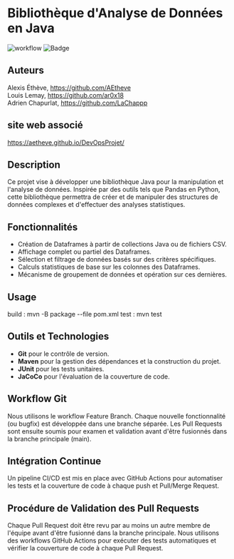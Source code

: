 # Bibliothèque d'Analyse de Données en Java

![workflow](https://github.com/AEtheve/DevOpsProjet/actions/workflows/maven.yml/badge.svg)
![Badge](https://img.shields.io/endpoint?url=https%3A%2F%2Fgist.githubusercontent.com%2FAEtheve%2F73adb891918b248bf5cd39afb416ee7c%2Fraw%2Ftest.json)

## Auteurs
Alexis Éthève, https://github.com/AEtheve \
Louis Lemay, https://github.com/ar0x18 \
Adrien Chapurlat, https://github.com/LaChappp

## site web associé 
https://aetheve.github.io/DevOpsProjet/

## Description
Ce projet vise à développer une bibliothèque Java pour la manipulation et l'analyse de données. Inspirée par des outils tels que Pandas en Python, cette bibliothèque permettra de créer et de manipuler des structures de données complexes et d'effectuer des analyses statistiques.

## Fonctionnalités
- Création de Dataframes à partir de collections Java ou de fichiers CSV.
- Affichage complet ou partiel des Dataframes.
- Sélection et filtrage de données basés sur des critères spécifiques.
- Calculs statistiques de base sur les colonnes des Dataframes.
- Mécanisme de groupement de données et opération sur ces dernières.

## Usage
build : mvn -B package --file pom.xml
test : mvn test

## Outils et Technologies
- **Git** pour le contrôle de version.
- **Maven** pour la gestion des dépendances et la construction du projet.
- **JUnit** pour les tests unitaires.
- **JaCoCo** pour l'évaluation de la couverture de code.

## Workflow Git
Nous utilisons le workflow Feature Branch. Chaque nouvelle fonctionnalité (ou bugfix) est développée dans une branche séparée. Les Pull Requests sont ensuite soumis pour examen et validation avant d'être fusionnés dans la branche principale (main).

## Intégration Continue
Un pipeline CI/CD est mis en place avec GitHub Actions pour automatiser les tests et la couverture de code à chaque push et Pull/Merge Request.

## Procédure de Validation des Pull Requests
Chaque Pull Request doit être revu par au moins un autre membre de l'équipe avant d'être fusionné dans la branche principale. Nous utilisons des workflows GitHub Actions pour exécuter des tests automatiques et vérifier la couverture de code à chaque Pull Request.